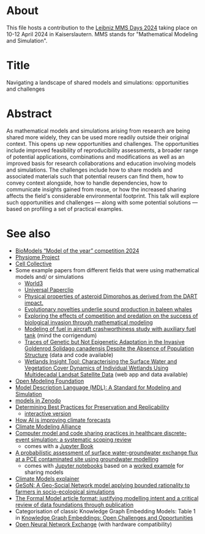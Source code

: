 # About

This file hosts a contribution to the [Leibniz MMS Days 2024](https://www.wias-berlin.de/workshops/MMSDays24/) taking place on 10-12 April 2024 in Kaiserslautern. MMS stands for "Mathematical Modeling and Simulation".

# Title

Navigating a landscape of shared models and simulations: opportunities and challenges

# Abstract

As mathematical models and simulations arising from research are being shared more widely, they can be used more readily outside their original context. This opens up new opportunities and challenges. The opportunities include improved feasibility of reproducibility assessments, a broader range of potential applications, combinations and modifications as well as an improved basis for research collaborations and education involving models and simulations. The challenges include how to share models and associated materials such that potential reusers can find them, how to convey context alongside, how to handle dependencies, how to communicate insights gained from reuse, or how the increased sharing affects the field's considerable environmental footprint. This talk will explore such opportunities and challenges &mdash; along with some potential solutions &mdash; based on profiling a set of practical examples.

# See also

* [BioModels “Model of the year” competition 2024](https://www.ebi.ac.uk/biomodels/competition/model-of-the-year-2024)
* [Physiome Project](https://physiomeproject.org/)
* [Cell Collective](https://cellcollective.org/)
* Some example papers from different fields that were using mathematical models and/ or simulations
  * [World3](http://bit-player.org/extras/limits/)
  * [Universal Paperclip](https://en.wikipedia.org/wiki/Universal_Paperclips)
  * [Physical properties of asteroid Dimorphos as derived from the DART impact.](https://doi.org/10.1038/s41550-024-02200-3)
  * [Evolutionary novelties underlie sound production in baleen whales](https://doi.org/10.1038/s41586-024-07080-1)
  * [Exploring the effects of competition and predation on the success of biological invasion through mathematical modeling](https://doi.org/10.1038/s41598-024-53344-1)
  * [Modeling of fuel in aircraft crashworthiness study with auxiliary fuel tank](https://doi.org/10.1016/j.ijimpeng.2022.104449) (mind the corrigendum)
  * [Traces of Genetic but Not Epigenetic Adaptation in the Invasive Goldenrod Solidago canadensis Despite the Absence of Population Structure](https://doi.org/10.3389/fevo.2022.856453) (data and code available)
  * [Wetlands Insight Tool: Characterising the Surface Water and Vegetation Cover Dynamics of Individual Wetlands Using Multidecadal Landsat Satellite Data](https://doi.org/10.1007/s13157-023-01682-7) (web app and data available)
* [Open Modeling Foundation](https://openmodelingfoundation.org/)
* [Model Description Language (MDL): A Standard for Modeling and Simulation](https://doi.org/10.1002/psp4.12222)
* [models in Zenodo](https://zenodo.org/search?f=resource_type%3Amodel)
* [Determining Best Practices for Preservation and Replicability](https://modeldatarcn.github.io/)
  - [interactive version](https://zoidy.shinyapps.io/ModelDataRubric/)
* [How AI is improving climate forecasts](https://doi.org/10.1038/d41586-024-00780-8)
* [Climate Modeling Alliance](https://clima.caltech.edu/)
* [Computer model and code sharing practices in healthcare discrete-event simulation: a systematic scoping review](https://doi.org/10.1080/17477778.2023.2260772)
  - comes with a [Jupyter Book](https://tommonks.github.io/des_sharing_lit_review)
* [A probabilistic assessment of surface water-groundwater exchange flux at a PCE contaminated site using groundwater modelling](https://doi.org/10.3389/feart.2023.1168609)
  * comes with [Jupyter notebooks](https://github.com/nikobenho/hagfors_gwm/tree/main/notebooks) based on a [worked example](https://doi.org/10.5066/P9AUZMI7) for sharing models
* [Climate Models explainer](https://climate.mit.edu/explainers/climate-models)
* [GeSoN: A Geo-Social Network model applying bounded rationality to farmers in socio-ecological simulations](https://doi.org/10.3897/fmj.4.100714)
* [The Formal Model article format: justifying modelling intent and a critical review of data foundations through publication](https://doi.org/10.3897/fmj.3.91024)
* Categorisation of classic Knowledge Graph Embedding Models: Table 1 in [Knowledge Graph Embeddings: Open Challenges and Opportunities](https://doi.org/10.4230/TGDK.1.1.4)
* [Open Neural Network Exchange](https://onnx.ai/) (with hardware compatibility)
